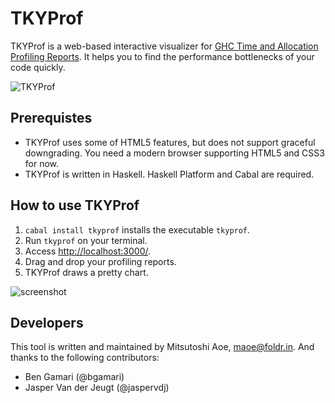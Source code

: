 TKYProf
========================

TKYProf is a web-based interactive visualizer for [GHC Time and Allocation Profiling Reports](http://www.haskell.org/ghc/dist/stable/docs/html/users_guide/prof-time-options.html). It helps you to find the performance bottlenecks of your code quickly.

![TKYProf](http://cdn-ak.f.st-hatena.com/images/fotolife/m/maoe/20110816/20110816185419.png)

Prerequistes
------------------------

* TKYProf uses some of HTML5 features, but does not support graceful downgrading. You need a modern browser supporting HTML5 and CSS3 for now.
* TKYProf is written in Haskell. Haskell Platform and Cabal are required.

How to use TKYProf
------------------------

1. `cabal install tkyprof` installs the executable `tkyprof`.
2. Run `tkyprof` on your terminal.
3. Access [http://localhost:3000/](http://localhost:3000/).
4. Drag and drop your profiling reports.
5. TKYProf draws a pretty chart.

![screenshot](http://cdn-ak.f.st-hatena.com/images/fotolife/m/maoe/20110817/20110817100841.png)

Developers
------------------------

This tool is written and maintained by Mitsutoshi Aoe, <maoe@foldr.in>.
And thanks to the following contributors:

* Ben Gamari (@bgamari)
* Jasper Van der Jeugt (@jaspervdj)

